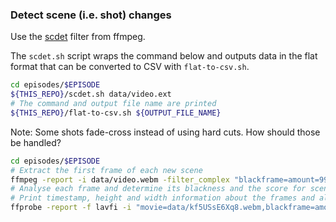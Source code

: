 ### Detect scene (i.e. shot) changes

Use the [scdet] filter from ffmpeg.

The `scdet.sh` script wraps the command below and outputs data in the flat
format that can be converted to CSV with `flat-to-csv.sh`.

```sh
cd episodes/$EPISODE
${THIS_REPO}/scdet.sh data/video.ext
# The command and output file name are printed
${THIS_REPO}/flat-to-csv.sh ${OUTPUT_FILE_NAME}
```

Note: Some shots fade-cross instead of using hard cuts.
How should those be handled?

```sh
cd episodes/$EPISODE
# Extract the first frame of each new scene
ffmpeg -report -i data/video.webm -filter_complex "blackframe=amount=99:threshold=24,scdet=threshold=6.0,metadata=select:key=lavfi.scd.time,metadata=print:file='data_out/frames.txt'" -vsync 2 "data_out/scene-%03d.jpg"
# Analyse each frame and determine its blackness and the score for scene change
# Print timestamp, height and width information about the frames and all filter-added tags
ffprobe -report -f lavfi -i "movie=data/kf5USsE6Xq8.webm,blackframe=amount=99:threshold=24,scdet=threshold=5.0" -show_entries "frame=pkt_pts_time,height,width:frame_tags" -print_format flat > data_out/scene-changes.txt
```

[scdet]: https://ffmpeg.org/ffmpeg-filters.html#scdet-1
